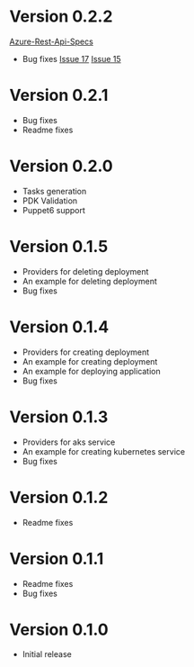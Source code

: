 # Version 0.2.2
   [Azure-Rest-Api-Specs](https://github.com/Azure/azure-rest-api-specs/tree/2fbb5118cd34f412a51d9bc8a274224b216763cf) 
	
 - Bug fixes
    [Issue 17](https://github.com/puppetlabs/puppetlabs-azure_arm/issues/17)
    [Issue 15](https://github.com/puppetlabs/puppetlabs-azure_arm/issues/15)

# Version 0.2.1
	
 - Bug fixes
 - Readme fixes

# Version 0.2.0
	
 - Tasks generation
 - PDK Validation
 - Puppet6 support
	
# Version 0.1.5
	
 - Providers for deleting deployment
 - An example for deleting deployment
 - Bug fixes
	
# Version 0.1.4
	
 - Providers for creating deployment
 - An example for creating deployment
 - An example for deploying application
 - Bug fixes
	
# Version 0.1.3
	
 - Providers for aks service
 - An example for creating kubernetes service
 - Bug fixes

# Version 0.1.2

 - Readme fixes

# Version 0.1.1
	
 - Readme fixes
 - Bug fixes

# Version 0.1.0
 - Initial release
